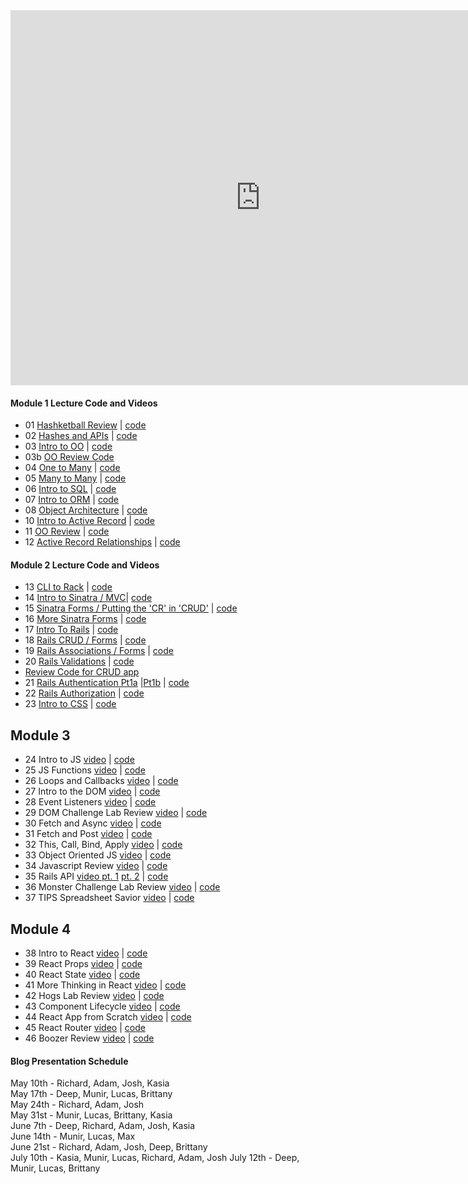 <iframe src="https://calendar.google.com/calendar/b/1/embed?showPrint=0&amp;showTabs=0&amp;showCalendars=0&amp;mode=WEEK&amp;height=600&amp;wkst=1&amp;bgcolor=%23FFFFFF&amp;src=flatironschool.com_50tfj50t2i81q13cgoj6ri2tlo%40group.calendar.google.com&amp;color=%23B1365F&amp;ctz=America%2FNew_York" style="border-width:0" width="800" height="600" frameborder="0" scrolling="no"></iframe>

#### Module 1 Lecture Code and Videos

* 01 [Hashketball Review](https://youtu.be/MINUrRLCWtM) | [code](https://github.com/learn-co-students/dc-web-042318/tree/master/01-hasketball-review)  
* 02 [Hashes and APIs](https://youtu.be/F61WyHVPnfA) | [code](https://github.com/learn-co-students/dc-web-042318/tree/master/02-hashes-and-apis)
* 03 [Intro to OO](https://youtu.be/OJMkqWYjtFU) | [code](https://github.com/learn-co-students/dc-web-042318/tree/master/03-intro-to-oo)
* 03b [OO Review Code](https://github.com/learn-co-students/dc-web-042318/tree/master/05-oo-review)
* 04 [One to Many](https://www.youtube.com/watch?v=fugImeZxeKI) | [code](https://github.com/learn-co-students/dc-web-042318/tree/master/04-one-to-many)
* 05 [Many to Many](https://www.youtube.com/watch?v=OQHwDIFgir0) | [code](https://github.com/learn-co-students/dc-web-042318/tree/master/05-many-to-many)
* 06 [Intro to SQL](https://youtu.be/NMErFG7HZrs) | [code](https://github.com/learn-co-students/dc-web-042318/tree/master/06-intro-to-sql)  
* 07 [Intro to ORM](https://www.youtube.com/M75IxyRF2j0) | [code](https://github.com/learn-co-students/dc-web-042318/tree/master/07-intro-to-orms)
* 08 [Object Architecture](https://youtu.be/KW_cVEcmjMY) | [code](https://github.com/learn-co-students/dc-web-042318/tree/master/08-oo-architecture)  
* 10 [Intro to Active Record](https://www.youtube.com/watch?v=TOYFjiNsHZQ) | [code](https://github.com/learn-co-students/dc-web-042318/tree/master/10-intro-to-active-record)
* 11 [OO Review](https://youtu.be/XDj7BvNtT6Q) | [code](https://github.com/learn-co-students/dc-web-042318/tree/master/11-oo-review)
* 12 [Active Record Relationships](https://www.youtube.com/watch?v=Q1z-oCTIbdM) | [code](https://github.com/learn-co-students/dc-web-042318/tree/master/12-active-record-associations)

#### Module 2 Lecture Code and Videos

* 13 [CLI to Rack](https://www.youtube.com/watch?v=0EV5RQXmAYQ) | [code](https://github.com/learn-co-students/dc-web-042318/tree/master/13-cli-to-rack)
* 14 [Intro to Sinatra / MVC](https://youtu.be/piMXVmtRQX8)| [code](https://github.com/learn-co-students/dc-web-042318/tree/lecture)
* 15 [Sinatra Forms / Putting the 'CR' in 'CRUD'](https://youtu.be/hooNKxT10Ps ) | [code](https://github.com/learn-co-students/dc-web-042318/tree/master/15-sinatra-forms)
* 16 [More Sinatra Forms](https://youtu.be/S0RAq3XpafI) | [code](https://github.com/learn-co-students/dc-web-042318/tree/master/16-more-sinatra-forms)
* 17 [Intro To Rails](https://youtu.be/tJurcsItcTA) | [code](https://github.com/learn-co-students/dc-web-042318/tree/master/17-intro-to-rails)
* 18 [Rails CRUD / Forms](https://youtu.be/7dAUWWk2BMU) | [code](https://github.com/learn-co-students/dc-web-042318/tree/master/18-rails-forms)
* 19 [Rails Associations / Forms](https://youtu.be/egpBYIA5-UM) | [code](https://github.com/learn-co-students/dc-web-042318/tree/master/19-rails-associations)
* 20 [Rails Validations](https://youtu.be/E3Xut4Gwdes) | [code](https://github.com/learn-co-students/dc-web-042318/tree/master/20-rails-validations)
* [Review Code for CRUD app](https://github.com/learn-co-students/dc-web-042318/tree/master/crud/movie_tracker)
* 21 [Rails Authentication Pt1a](https://youtu.be/SFBC9PwGzX0) |[Pt1b](https://youtu.be/eCPP10CNoaM) | [code](https://github.com/learn-co-students/dc-web-042318/tree/master/21-authentication-pt-1)
* 22 [Rails Authorization](https://youtu.be/GCT4Vofgbk0) | [code](https://github.com/learn-co-students/dc-web-042318/tree/master/22-authorization)
* 23 [Intro to CSS](https://youtu.be/rJHvOao5L_s) | [code](https://github.com/learn-co-students/dc-web-042318/tree/master/23-css)


## Module 3
* 24 Intro to JS [video](https://youtu.be/QcLwnHNoczs) | [code](https://github.com/learn-co-students/dc-web-042318/tree/master/24-intro-js)
* 25 JS Functions [video](https://youtu.be/mzZza0lhq5I) | [code](https://github.com/learn-co-students/dc-web-042318/tree/master/25-js-functions-and-scope)
* 26 Loops and Callbacks [video](https://youtu.be/9t3hJop38I4) | [code](https://github.com/learn-co-students/dc-web-042318/tree/master/26-loops-and-callbacks)
* 27 Intro to the DOM [video](https://youtu.be/P1XS66bLMho) | [code](https://github.com/learn-co-students/dc-web-042318/tree/master/27-intro-to-the-dom)
* 28 Event Listeners [video](https://youtu.be/NnbM_CPCLXw) | [code](https://github.com/learn-co-students/dc-web-042318/tree/master/28-event-listeners)
* 29 DOM Challenge Lab Review [video](https://youtu.be/wkCcdh__5_s) | [code](https://github.com/learn-co-students/dc-web-042318/tree/master/29-DOM-Challenge-lab-review)
* 30 Fetch and Async [video](https://youtu.be/F9VOiMgHkvw) | [code](https://github.com/learn-co-students/dc-web-042318/tree/master/30-fetch-and-async)
* 31 Fetch and Post [video](https://youtu.be/1jvtdnp33cc) | [code](https://github.com/learn-co-students/dc-web-042318/tree/master/31-fetch-and-post)
* 32 This, Call, Bind, Apply [video](https://youtu.be/K9WytOdSlYI) | [code](https://github.com/learn-co-students/dc-web-042318/tree/master/32-this-context)
* 33 Object Oriented JS [video](https://youtu.be/YjS_ei_QrNg) | [code](https://github.com/learn-co-students/dc-web-042318/tree/master/33-oo-js)
* 34 Javascript Review [video](https://youtu.be/kV4H_H2-_QY) | [code](https://github.com/learn-co-students/dc-web-042318/tree/master/34-js-review)
* 35 Rails API [video pt. 1](https://youtu.be/jQq0xezwM-U) [pt. 2](https://youtu.be/SGXiqCiyDCk) | [code](https://github.com/learn-co-students/dc-web-042318/tree/master/35-rails-api)
* 36 Monster Challenge Lab Review [video](https://youtu.be/v8TG_cDxGj4) | [code](https://github.com/learn-co-students/dc-web-042318/tree/master/36-Monster-Challenge-Review)
* 37 TIPS Spreadsheet Savior [video](https://youtu.be/WlRaz1V6x_Q) | [code](https://github.com/learn-co-students/dc-web-042318/tree/master/37-TIPS-spreadsheet-savior)

## Module 4
* 38 Intro to React [video](https://youtu.be/G83SRjxJoVQ) | [code](https://github.com/learn-co-students/dc-web-042318/tree/master/38-intro-react-jsx)
* 39 React Props [video](https://youtu.be/grhTybU3MkY) | [code](https://github.com/learn-co-students/dc-web-042318/tree/master/39-react-props)
* 40 React State [video](https://youtu.be/mkWSdXgOEtg) | [code](https://github.com/learn-co-students/dc-web-042318/tree/master/40-react-state)
* 41 More Thinking in React [video](https://youtu.be/x_14CsoCpBo) | [code](https://github.com/learn-co-students/dc-web-042318/tree/master/41-more-thinking-in-react)
* 42 Hogs Lab Review [video](https://youtu.be/H-rW9vza--c) | [code](https://github.com/learn-co-students/dc-web-042318/tree/master/42-hogs-review/hogzzz)
* 43 Component Lifecycle [video](https://youtu.be/ijBiqf2yLFA) | [code](https://github.com/learn-co-students/dc-web-042318/tree/master/43-component-lifecycle)
* 44 React App from Scratch [video](https://youtu.be/QjWoCG6n5ZA) | [code](https://github.com/learn-co-students/dc-web-042318/tree/master/44-react-app-from-scratch/apple-music-store)
* 45 React Router [video](https://youtu.be/RidSLvtuAi0) | [code](https://github.com/learn-co-students/dc-web-042318/tree/master/45-react-router)
* 46 Boozer Review [video](https://www.youtube.com/watch?v=acH90qI4wVE&feature=youtu.be) | [code](https://github.com/learn-co-students/dc-web-042318/tree/master/46-Boozer-review)
#### Blog Presentation Schedule

May 10th - Richard, Adam, Josh, Kasia   
May 17th - Deep, Munir, Lucas, Brittany   
May 24th - Richard, Adam, Josh   
May 31st - Munir, Lucas, Brittany, Kasia  
June 7th - Deep, Richard, Adam, Josh, Kasia  
June 14th - Munir, Lucas, Max  
June 21st - Richard, Adam, Josh, Deep, Brittany  
July 10th - Kasia, Munir, Lucas, Richard, Adam, Josh
July 12th - Deep, Munir, Lucas, Brittany  
